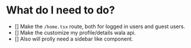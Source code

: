# What do I need to do?
- [] Make the `/home.tsx` route, both for logged in users and guest users.
- [] Make the customize my profile/details wala api.
- [] Also will prolly need a sidebar like component.
